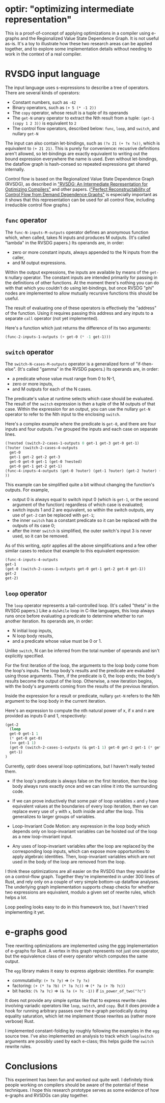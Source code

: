 # optir: "optimizing intermediate representation"

This is a proof-of-concept of applying optimizations in a compiler using
e-graphs and the Regionalized Value State Dependence Graph. It is not
useful as-is. It's a toy to illustrate how these two research areas can
be applied together, and to explore some implementation details without
needing to work in the context of a real compiler.

# RVSDG input language

The input language uses s-expressions to describe a tree of operators.
There are several kinds of operators:

- Constant numbers, such as `-42`
- Binary operators, such as `(+ 5 (* -1 2))`
- The `copy` operator, whose result is a tuple of its operands
- The `get-N` unary operator to extract the Nth result from a tuple:
  `(get-1 (copy 1 2 3))` is equivalent to `2`
- The control flow operators, described below: `func`, `loop`, and
  `switch`, and nullary `get-N`

The input can also contain let-bindings, such as `(?x 21 (+ ?x ?x))`,
which is equivalent to `(+ 21 21)`. This is purely for convenience:
recusrive definitions aren't allowed, so let-bindings are exactly
equivalent to writing out the bound expression everywhere the name is
used. Even without let-bindings, the dataflow graph is hash-consed so
repeated expressions get shared internally.

Control flow is based on the Regionalized Value State Dependence Graph
(RVSDG), as described in ["RVSDG: An Intermediate Representation for
Optimizing Compilers"][rvsdg-2020] and other papers. (["Perfect
Reconstructability of Control Flow from Demand Dependence
Graphs"][control-flow] is especially important as it shows that this
representation can be used for all control flow, including irreducible
control flow graphs.)

[rvsdg-2020]: https://arxiv.org/abs/1912.05036
[control-flow]: https://citeseerx.ist.psu.edu/viewdoc/summary?doi=10.1.1.687.6305

## `func` operator

The `func-N-inputs-M-outputs` operator defines an anonymous function
which, when called, takes N inputs and produces M outputs. (It's called
"lambda" in the RVSDG papers.) Its operands are, in order:

- zero or more constant inputs, always appended to the N inputs from the
  caller,
- and M output expressions.

Within the output expressions, the inputs are available by means of the
`get-N` nullary operator. The constant inputs are intended primarily for
passing in the definitions of other functions. At the moment there's
nothing you can do with that which you couldn't do using let-bindings,
but once RVSDG "phi" nodes are implemented to allow mutually recursive
functions this should be useful.

The result of evaluating one of these operators is effectively the
"address" of the function. Using it requires passing this address and
any inputs to a separate `call` operator (not yet implemented).

Here's a function which just returns the difference of its two
arguments:

```lisp
(func-2-inputs-1-outputs (+ get-0 (* -1 get-1)))
```

## `switch` operator

The `switch-N-cases-M-outputs` operator is a generalized form of
"if-then-else". (It's called "gamma" in the RVSDG papers.) Its operands
are, in order:

- a predicate whose value must range from 0 to N-1,
- zero or more inputs,
- and M outputs for each of the N cases.

The predicate's value at runtime selects which case should be evaluated.
The result of the `switch` expression is then a tuple of the M outputs
of that case. Within the expression for an output, you can use the
nullary `get-N` operator to refer to the Nth input to the enclosing
`switch`.

Here's a complex example where the predicate is `get-0`, and there are
four inputs and four outputs. I've grouped the inputs and each case on
separate lines.

```lisp
(?nested (switch-2-cases-1-outputs 0 get-1 get-3 get-0 get-1)
(?outer (switch-2-cases-4-outputs
  get-0
  get-1 get-2 get-2 get-3
  get-0 get-0 get-1 (get-0 ?nested)
  get-0 get-1 get-2 get-1)
(func-4-inputs-4-outputs (get-0 ?outer) (get-1 ?outer) (get-2 ?outer) (get-3 ?outer))
))
```

This example can be simplified quite a bit without changing the
function's outputs. For example,

- output 0 is always equal to switch input 0 (which is `get-1`, or the
  second argument of the function) regardless of which case is
  evaluated;
- switch inputs 1 and 2 are equivalent, so within the switch outputs,
  any use of `get-2` can be replaced with `get-1`;
- the inner `switch` has a constant predicate so it can be replaced with
  the outputs of its case 0;
- after the inner `switch` is simplified, the outer switch's input 3 is
  never used, so it can be removed.

As of this writing, optir applies all the above simplifications and a
few other similar cases to reduce that example to this equivalent
expression:

```lisp
(func-4-inputs-4-outputs
get-1
(get-0 (switch-2-cases-1-outputs get-0 get-1 get-2 get-0 get-1))
get-2
get-2)
```

## `loop` operator

The `loop` operator represents a tail-controlled loop. (It's called
"theta" in the RVSDG papers.) Like a `do`/`while` loop in C-like
languages, this loop always runs once before evaluating a predicate to
determine whether to run another iteration. Its operands are, in order:

- N initial loop inputs,
- N loop body results,
- and a predicate whose value must be 0 or 1.

Unlike `switch`, N can be inferred from the total number of operands and
isn't explicitly specified.

For the first iteration of the loop, the arguments to the loop body come
from the loop's inputs. The loop body's results and the predicate are
evaluated using those arguments. Then, if the predicate is 0, the loop
ends; the body's results become the output of the loop. Otherwise, a new
iteration begins, with the body's arguments coming from the results of
the previous iteration.

Inside the expression for a result or predicate, nullary `get-N` refers
to the Nth argument to the loop body in the current iteration.

Here's an expression to compute the nth natural power of x, if x and n
are provided as inputs 0 and 1, respectively:

```lisp
(get-2
  (loop
  get-0 get-1 1
  (* get-0 get-0)
  (>> get-1 1)
  (get-0 (switch-2-cases-1-outputs (& get-1 1) get-0 get-2 get-1 (* get-1 get-0)))
  get-1)
)
```

Currently, optir does several loop optimizations, but I haven't really
tested them.

- If the loop's predicate is always false on the first iteration, then
  the loop body always runs exactly once and we can inline it into the
  surrounding code.

- If we can prove inductively that some pair of loop variables `x` and
  `y` have equivalent values at the boundaries of every loop iteration,
  then we can replace every use of `y` with `x`, both inside and after
  the loop. This generalizes to larger groups of variables.

- Loop-Invariant Code Motion: any expression in the loop body which
  depends only on loop-invariant variables can be hoisted out of the
  loop as a new loop-invariant input.

- Any uses of loop-invariant variables after the loop are replaced by
  the corresponding loop inputs, which can expose more opportunities to
  apply algebraic identities. Then, loop-invariant variables which are
  not used in the body of the loop are removed from the loop.

I think these optimizations are all easier on the RVSDG than they would
be on a control-flow graph. Together they're implemented in under 300
lines of Rust, and rely only on a couple of very simple bottom-up
dataflow analyses. The underlying graph implementation supports cheap
checks for whether two expressions are equivalent, modulo a given set of
rewrite rules, which helps a lot.

Loop peeling looks easy to do in this framework too, but I haven't tried
implementing it yet.

# e-graphs good

Tree rewriting optimizations are implemented using the [egg][]
implementation of e-graphs for Rust. A vertex in this graph represents
not just one operator, but the equivalence class of every operator which
computes the same output.

[egg]: https://egraphs-good.github.io/

The `egg` library makes it easy to express algebraic identities. For
example:

- commutativity: `(+ ?x ?y)` &rArr; `(+ ?y ?x)`
- factoring: `(+ (* ?a ?b) (* ?a ?c))` &rArr; `(* ?a (+ ?b ?c))`
- bit hacks: `(% ?a ?c)` &rArr; `(& ?a (+ ?c -1))` if `is_power_of_two("?c")`

It does not provide any simple syntax like that to express rewrite rules
involving variadic operators like `loop`, `switch`, and `copy`. But it
does provide a hook for running arbitrary passes over the e-graph
periodically during equality saturation, which let me implement those
rewrites as (rather more verbose) Rust.

I implemented constant-folding by roughly following the examples in the
`egg` source tree. I've also implemented an analysis to track which
`loop`/`switch` arguments are possibly used by each e-class; this helps
guide the `switch` rewrite rules.

# Conclusions

This experiment has been fun and worked out quite well. I definitely
think people working on compilers should be aware of the potential of
these techniques. I hope this research prototype serves as some evidence
of how e-graphs and RVSDGs can play together.
